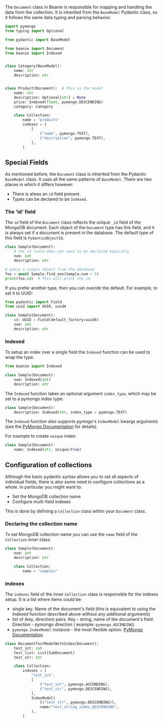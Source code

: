 The `Document` class in Beanie is responsible for mapping and handling the data
from the collection. It is inherited from the `BaseModel` Pydantic class, so it
follows the same data typing and parsing behavior.

```python
import pymongo
from typing import Optional

from pydantic import BaseModel

from beanie import Document
from beanie import Indexed


class Category(BaseModel):
    name: str
    description: str


class Product(Document):  # This is the model
    name: str
    description: Optional[str] = None
    price: Indexed(float, pymongo.DESCENDING)
    category: Category

    class Collection:
        name = "products"
        indexes = [
            [
                ("name", pymongo.TEXT),
                ("description", pymongo.TEXT),
            ],
        ]
```

## Special Fields

As mentioned before, the `Document` class is inherited from the Pydantic `BaseModel` class. It uses all the same patterns of `BaseModel`. There are two places in which it differs however:

- There is alwas an `id` field present.
- Types can be declared to be `Indexed`. 

### The 'id' field

The `id` field of the `Document` class reflects the unique `_id` field of the MongoDB document. Each object of the `Document` type has this field, and it is always set if a document is present in the database. The default type of this field is `PydanticObjectId`.

```python
class Sample(Document):
    # the id field does not need to be declared explcitly
    num: int
    description: str

# query a single object from the database 
foo = await Sample.find_one(Sample.num > 5) 
print(foo.id)  # This will print the id
```

If you prefer another type, then you can overide the default. For example, to set it to UUID:

```python
from pydantic import Field
from uuid import UUID, uuid4

class Sample(Document):
    id: UUID = Field(default_factory=uuid4)
    num: int
    description: str
```

### Indexed

To setup an index over a single field the `Indexed` function can be used to wrap the type:

```python
from beanie import Indexed

class Sample(Document):
    num: Indexed(int)
    description: str
```

The `Indexed` function takes an optional argument `index_type`, which may be set to a pymongo index type:
```python
class Sample(Document):
    description: Indexed(str, index_type = pymongo.TEXT)
```

 The `Indexed` function also supports pymogo's `IndexModel` kwargs arguments (see the [PyMongo Documentation](https://pymongo.readthedocs.io/en/stable/api/pymongo/operations.html#pymongo.operations.IndexModel) for details). 
 
For example to create `unique` index:

```python
class Sample(Document):
    name: Indexed(str, unique=True)
```

## Configuration of collections

Although the basic pydantic syntax allows you to set all aspects of individual fields, there is also some need to configure collections as a whole. In particular you might want to:

- Set the MongoDB collection name
- Configure multi-field indexes

This is done by defining a `Collection` class within your `Document` class.

### Declaring the collection name

To set MongoDB collection name you can use the `name` field of the `Collection` inner class.

```python
class Sample(Document):
    num: int
    description: str

    class Collection:
        name = "samples"
```

### Indexes

The `indexes` field of the inner `Collection` class is responsible for the indexes setup. It is a list where items could be:

- single key. Name of the document's field (this is equivalent to using the Indexed function described above without any additional arguments)
- list of (key, direction) pairs. Key - string, name of the document's field. Direction - pymongo direction (
  example: `pymongo.ASCENDING`)
- `pymongo.IndexModel` instance - the most flexible
  option. [PyMongo Documentation](https://pymongo.readthedocs.io/en/stable/beanie/api/pymongo/operations.html#pymongo.operations.IndexModel)

```python
class DocumentTestModelWithIndex(Document):
    test_int: int
    test_list: List[SubDocument]
    test_str: str

    class Collection:
        indexes = [
            "test_int",
            [
                ("test_int", pymongo.ASCENDING),
                ("test_str", pymongo.DESCENDING),
            ],
            IndexModel(
                [("test_str", pymongo.DESCENDING)],
                name="test_string_index_DESCENDING",
            ),
        ]
```
